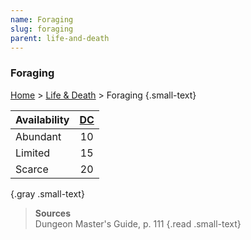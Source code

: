 ```yaml
---
name: Foraging
slug: foraging
parent: life-and-death
---
```

### Foraging
[Home](dm-operations-center) > [Life & Death](life-and-death-menu) > Foraging {.small-text}

| Availability | [DC](difficulty-class)  |
| ------------ | :-: |
| Abundant     | 10  |
| Limited      | 15  |
| Scarce       | 20  |
{.gray .small-text}

> **Sources** <br/>
> Dungeon Master's Guide, p. 111
{.read .small-text}